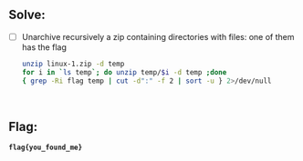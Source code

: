 ## Solve:
- [ ] Unarchive recursively a zip containing directories with files: one of them has the flag 
  <br>
  ```bash
  unzip linux-1.zip -d temp
  for i in `ls temp`; do unzip temp/$i -d temp ;done
  { grep -Ri flag temp | cut -d":" -f 2 | sort -u } 2>/dev/null
  ```

<br>

## Flag:
**`flag{you_found_me}`**
